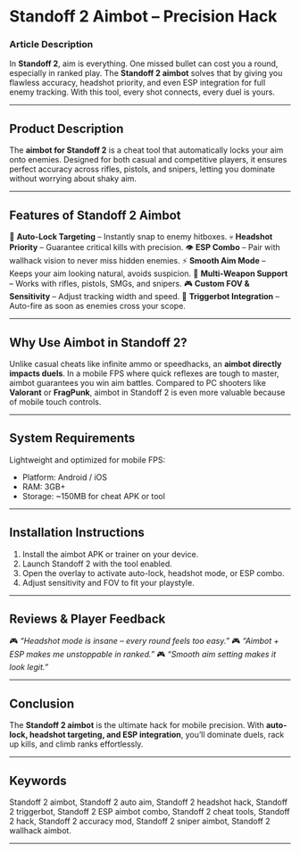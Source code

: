 # Standoff 2 Aimbot – Precision Hack

### Article Description

In **Standoff 2**, aim is everything. One missed bullet can cost you a round, especially in ranked play. The **Standoff 2 aimbot** solves that by giving you flawless accuracy, headshot priority, and even ESP integration for full enemy tracking. With this tool, every shot connects, every duel is yours.

---

## Product Description

The **aimbot for Standoff 2** is a cheat tool that automatically locks your aim onto enemies. Designed for both casual and competitive players, it ensures perfect accuracy across rifles, pistols, and snipers, letting you dominate without worrying about shaky aim.

---

## Features of Standoff 2 Aimbot

🎯 **Auto-Lock Targeting** – Instantly snap to enemy hitboxes.
💀 **Headshot Priority** – Guarantee critical kills with precision.
👁 **ESP Combo** – Pair with wallhack vision to never miss hidden enemies.
⚡ **Smooth Aim Mode** – Keeps your aim looking natural, avoids suspicion.
🔫 **Multi-Weapon Support** – Works with rifles, pistols, SMGs, and snipers.
🎮 **Custom FOV & Sensitivity** – Adjust tracking width and speed.
🚀 **Triggerbot Integration** – Auto-fire as soon as enemies cross your scope.

---

## Why Use Aimbot in Standoff 2?

Unlike casual cheats like infinite ammo or speedhacks, an **aimbot directly impacts duels**. In a mobile FPS where quick reflexes are tough to master, aimbot guarantees you win aim battles. Compared to PC shooters like **Valorant** or **FragPunk**, aimbot in Standoff 2 is even more valuable because of mobile touch controls.

---

## System Requirements

Lightweight and optimized for mobile FPS:

* Platform: Android / iOS
* RAM: 3GB+
* Storage: \~150MB for cheat APK or tool

---

## Installation Instructions

1. Install the aimbot APK or trainer on your device.
2. Launch Standoff 2 with the tool enabled.
3. Open the overlay to activate auto-lock, headshot mode, or ESP combo.
4. Adjust sensitivity and FOV to fit your playstyle.

---

## Reviews & Player Feedback

🎮 *“Headshot mode is insane – every round feels too easy.”*
🎮 *“Aimbot + ESP makes me unstoppable in ranked.”*
🎮 *“Smooth aim setting makes it look legit.”*

---

## Conclusion

The **Standoff 2 aimbot** is the ultimate hack for mobile precision. With **auto-lock, headshot targeting, and ESP integration**, you’ll dominate duels, rack up kills, and climb ranks effortlessly.

---

## Keywords

Standoff 2 aimbot, Standoff 2 auto aim, Standoff 2 headshot hack, Standoff 2 triggerbot, Standoff 2 ESP aimbot combo, Standoff 2 cheat tools, Standoff 2 hack, Standoff 2 accuracy mod, Standoff 2 sniper aimbot, Standoff 2 wallhack aimbot.

---
